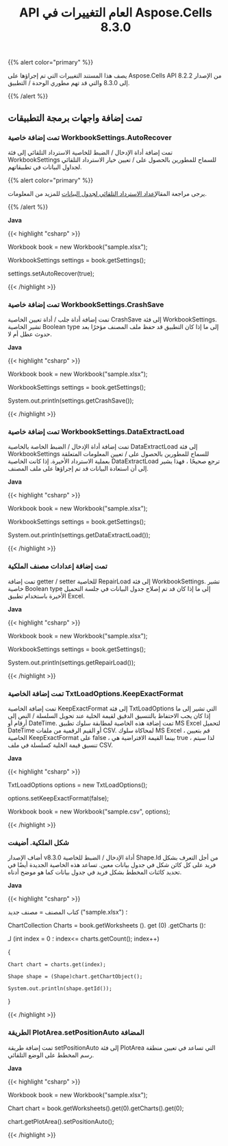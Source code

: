 ﻿---
title: API العام التغييرات في Aspose.Cells 8.3.0
type: docs
weight: 110
url: /ar/java/public-api-changes-in-aspose-cells-8-3-0/
---
{{% alert color="primary" %}} 

يصف هذا المستند التغييرات التي تم إجراؤها على Aspose.Cells API من الإصدار 8.2.2 إلى 8.3.0 والتي قد تهم مطوري الوحدة / التطبيق.

{{% /alert %}} 
## **تمت إضافة واجهات برمجة التطبيقات**
### **تمت إضافة خاصية WorkbookSettings.AutoRecover**
تمت إضافة أداة الإدخال / الضبط للخاصية الاسترداد التلقائي إلى فئة WorkbookSettings للسماح للمطورين بالحصول على / تعيين خيار الاسترداد التلقائي لجداول البيانات في تطبيقاتهم.

{{% alert color="primary" %}} 

 يرجى مراجعة المقال[إعداد الاسترداد التلقائي لجدول البيانات](http://aspose.com/docs/display/cellsjava/How+to+set+AutoRecover+property+of+Workbook) للمزيد من المعلومات.

{{% /alert %}} 

**Java**

{{< highlight "csharp" >}}

 Workbook book = new Workbook("sample.xlsx");

WorkbookSettings settings = book.getSettings();

settings.setAutoRecover(true);

{{< /highlight >}}

### **تمت إضافة خاصية WorkbookSettings.CrashSave**
تمت إضافة أداة جلب / أداة تعيين الخاصية CrashSave إلى فئة WorkbookSettings. تشير الخاصية Boolean type إلى ما إذا كان التطبيق قد حفظ ملف المصنف مؤخرًا بعد حدوث عطل أم لا.

**Java**

{{< highlight "csharp" >}}

 Workbook book = new Workbook("sample.xlsx");

WorkbookSettings settings = book.getSettings();

System.out.println(settings.getCrashSave());

{{< /highlight >}}

### **تمت إضافة خاصية WorkbookSettings.DataExtractLoad**
تمت إضافة أداة الإدخال / الضبط الخاصة بالخاصية DataExtractLoad إلى فئة WorkbookSettings للسماح للمطورين بالحصول على / تعيين المعلومات المتعلقة بعملية الاسترداد الأخيرة. إذا كانت الخاصية DataExtractLoad ترجع صحيحًا ، فهذا يشير إلى أن استعادة البيانات قد تم إجراؤها على ملف المصنف.

**Java**

{{< highlight "csharp" >}}

 Workbook book = new Workbook("sample.xlsx");

WorkbookSettings settings = book.getSettings();

System.out.println(settings.getDataExtractLoad());

{{< /highlight >}}

### **تمت إضافة إعدادات مصنف الملكية**
تمت إضافة getter / setter للخاصية RepairLoad إلى فئة WorkbookSettings. تشير خاصية Boolean type إلى ما إذا كان قد تم إصلاح جدول البيانات في جلسة التحميل الأخيرة باستخدام تطبيق Excel.

**Java**

{{< highlight "csharp" >}}

 Workbook book = new Workbook("sample.xlsx");

WorkbookSettings settings = book.getSettings();

System.out.println(settings.getRepairLoad());

{{< /highlight >}}

### **تمت إضافة الخاصية TxtLoadOptions.KeepExactFormat**
تمت إضافة الخاصية KeepExactFormat إلى فئة TxtLoadOptions التي تشير إلى ما إذا كان يجب الاحتفاظ بالتنسيق الدقيق لقيمة الخلية عند تحويل السلسلة / النص إلى أرقام أو DateTime. تمت إضافة هذه الخاصية لمطابقة سلوك تطبيق MS Excel لتحميل DateTime أو القيم الرقمية من ملفات CSV. لمحاكاة سلوك MS Excel ، قم بتعيين الخاصية KeepExactFormat على false ، بينما القيمة الافتراضية هي true ، لذا سيتم تنسيق قيمة الخلية كسلسلة في ملف CSV.

**Java**

{{< highlight "csharp" >}}

 TxtLoadOptions options = new TxtLoadOptions();

options.setKeepExactFormat(false);

Workbook book = new Workbook("sample.csv", options);

{{< /highlight >}}

### **شكل الملكية. أضيفت**
أضاف الإصدار v8.3.0 أداة الإدخال / الضبط للخاصية Shape.Id من أجل التعرف بشكل فريد على كل كائن شكل في جدول بيانات معين. تساعد هذه الخاصية الجديدة أيضًا في تحديد كائنات المخطط بشكل فريد في جدول بيانات كما هو موضح أدناه.

**Java**

{{< highlight "csharp" >}}

 كتاب المصنف = مصنف جديد ("sample.xlsx") ؛

ChartCollection Charts = book.getWorksheets (). get (0) .getCharts ()؛

 لـ (int index = 0 ؛ index<= charts.getCount(); index++)

{

    Chart chart = charts.get(index);

    Shape shape = (Shape)chart.getChartObject();

    System.out.println(shape.getId());

}

{{< /highlight >}}

### **الطريقة PlotArea.setPositionAuto المضافة**
تمت إضافة طريقة setPositionAuto إلى فئة PlotArea التي تساعد في تعيين منطقة رسم المخطط على الوضع التلقائي.

**Java**

{{< highlight "csharp" >}}

 Workbook book = new Workbook("sample.xlsx");

Chart chart = book.getWorksheets().get(0).getCharts().get(0);

chart.getPlotArea().setPositionAuto();

{{< /highlight >}}
